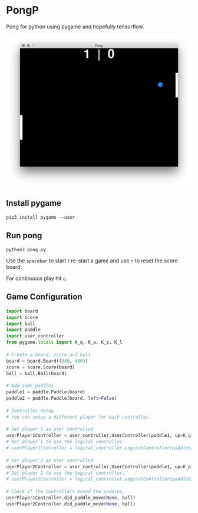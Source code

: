 # PongP
Pong for python using pygame and hopefully tensorflow.

![alt text](notes/pong.png "PongP")

## Install pygame
```commandline
pip3 install pygame --user
```

## Run pong
```commandline
python3 pong.py
```

Use the `spacebar` to start / re-start a game and use `r` to reset the score board.

For continuous play hit `c`.

## Game Configuration
```python
import board
import score
import ball
import paddle
import user_controller
from pygame.locals import K_q, K_a, K_p, K_l

# Create a board, score and ball
board = board.Board((640, 480))
score = score.Score(board)
ball = ball.Ball(board)

# Add some paddles
paddle1 = paddle.Paddle(board)
paddle2 = paddle.Paddle(board, left=False)

# Controller Setup
# You can setup a different player for each controller.

# Set player 1 as user controlled
userPlayer1Controller = user_controller.UserController(paddle1, up=K_q, down=K_a)
# Set player 1 to use the logical controller.
# userPlayer1Controller = logical_controller.LogicalController(paddle1)

# Set player 2 as user controlled
userPlayer2Controller = user_controller.UserController(paddle1, up=K_p, down=K_l)
# Set player 2 to use the logical controller.
# userPlayer2Controller = logical_controller.LogicalController(paddle2)

# Check if the controllers moved the paddles.
userPlayer1Controller.did_paddle_move(None, ball)
userPlayer2Controller.did_paddle_move(None, ball)
```